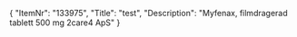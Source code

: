{
  "ItemNr": "133975",
  "Title": "test",
  "Description": "Myfenax, filmdragerad tablett 500 mg 2care4 ApS"
}